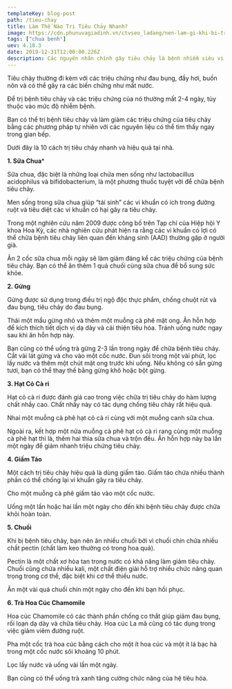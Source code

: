 ```yaml
---
templateKey: blog-post
path: /tieu-chay
title: Làm Thế Nào Trị Tiêu Chảy Nhanh?
image: https://cdn.phunuvagiadinh.vn/ctvseo_ladang/nen-lam-gi-khi-bi-trung-thuc-tieu-chay1.jpg
tags: ["chua benh"]
uev: 4.18.3
date: 2019-12-31T12:00:00.226Z
description: Các nguyên nhân chính gây tiêu chảy là bệnh nhiễm siêu vi, nhiễm khuẩn, ăn thực phẩm hoặc uống nước bị ô nhiễm, lo lắng, các bệnh đường ruột như hội chứng ruột kích thích, bệnh Crohn và viêm loét đại tràng.
---
```


Tiêu chảy thường đi kèm với các triệu chứng như đau bụng, đầy hơi, buồn nôn và có thể gây ra các biến chứng như mất nước.

Để trị bệnh tiêu chảy và các triệu chứng của nó thường mất 2-4 ngày, tùy thuộc vào mức độ nhiễm bệnh.

Bạn có thể trị bệnh tiêu chảy và làm giảm các triệu chứng của tiêu chảy bằng các phương pháp tự nhiên với các nguyên liệu có thể tìm thấy ngay trong gian bếp.

 
Dưới đây là 10 cách trị tiêu chảy nhanh và hiệu quả tại nhà.

**1. Sữa Chua***

Sữa chua, đặc biệt là những loại chứa men sống như lactobacillus acidophilus và bifidobacterium, là một phương thuốc tuyệt vời để chữa bệnh tiêu chảy.

Men sống trong sữa chua giúp “tái sinh” các vi khuẩn có ích trong đường ruột và tiêu diệt các vi khuẩn có hại gây ra tiêu chảy.

Trong một nghiên cứu năm 2009 được công bố trên Tạp chí của Hiệp hội Y khoa Hoa Kỳ, các nhà nghiên cứu phát hiện ra rằng các vi khuẩn có lợi có thể chữa bệnh tiêu chảy liên quan đến kháng sinh (AAD) thường gặp ở người già.

Ăn 2 cốc sữa chua mỗi ngày sẽ làm giảm đáng kể các triệu chứng của bệnh tiêu chảy. Bạn có thể ăn thêm 1 quả chuối cùng sữa chua để bổ sung sức khỏe.

**2. Gừng**

Gừng được sử dụng trong điều trị ngộ độc thực phẩm, chống chuột rút và đau bụng, tiêu chảy do đau bụng.

Thái một mẩu gừng nhỏ và thêm một muỗng cà phê mật ong. Ăn hỗn hợp để kích thích tiết dịch vị dạ dày và cải thiện tiêu hóa. Tránh uống nước ngay sau khi ăn hỗn hợp này.

Bạn cũng có thể uống trà gừng 2-3 lần trong ngày để chữa bệnh tiêu chảy. Cắt vài lát gừng và cho vào một cốc nước. Đun sôi trong một vài phút, lọc lấy nước và thêm một chút mật ong trước khi uống. Nếu không có sẵn gừng tươi, bạn có thể thay thế bằng gừng khô hoặc bột gừng.
 
**3. Hạt Cỏ Cà ri**

Hạt cỏ cà ri được đánh giá cao trong việc chữa trị tiêu chảy do hàm lượng chất nhầy cao. Chất nhầy này có tác dụng chống tiêu chảy rất hiệu quả.

Nhai một muỗng cà phê hạt cỏ cà ri cùng với một muỗng canh sữa chua.

Ngoài ra, kết hợp một nửa muỗng cà phê hạt cỏ cà ri rang cùng một muỗng cà phê hạt thì là, thêm hai thìa sữa chua và trộn đều. Ăn hỗn hợp này ba lần một ngày để giảm nhanh triệu chứng tiêu chảy.
 
**4. Giấm Táo**

Một cách trị tiêu chảy hiệu quả là dùng giấm táo. Giấm táo chứa nhiều thành phần có thể chống lại vi khuẩn gây ra tiêu chảy.

Cho một muỗng cà phê giấm táo vào một cốc nước.

Uống một lần hoặc hai lần một ngày cho đến khi bệnh tiêu chảy được chữa khỏi hoàn toàn.
 
**5. Chuối**

Khi bị bệnh tiêu chảy, bạn nên ăn nhiều chuối bởi vì chuối chín chứa nhiều chất pectin (chất làm keo thường có trong hoa quả).

Pectin là một chất xơ hòa tan trong nước có khả năng làm giảm tiêu chảy. Chuối cũng chứa nhiều kali, một chất điện giải hỗ trợ nhiều chức năng quan trọng trong cơ thể, đặc biệt khi cơ thể thiếu nước.

Ăn một vài quả chuối chín một ngày cho đến khi bạn hồi phục.

 **6. Trà Hoa Cúc Chamomile**

Hoa cúc Chamomile có các thành phần chống co thắt giúp giảm đau bụng, rối loạn dạ dày và chữa tiêu chảy. Hoa cúc La mã cũng có tác dụng trong việc giảm viêm đường ruột.

Pha một cốc trà hoa cúc bằng cách cho một ít hoa cúc và một ít lá bạc hà trong một cốc nước sôi khoảng 10 phút.

Lọc lấy nước và uống vài lần một ngày.

Bạn cũng có thể uống trà xanh tăng cường chức năng của hệ tiêu hóa.
